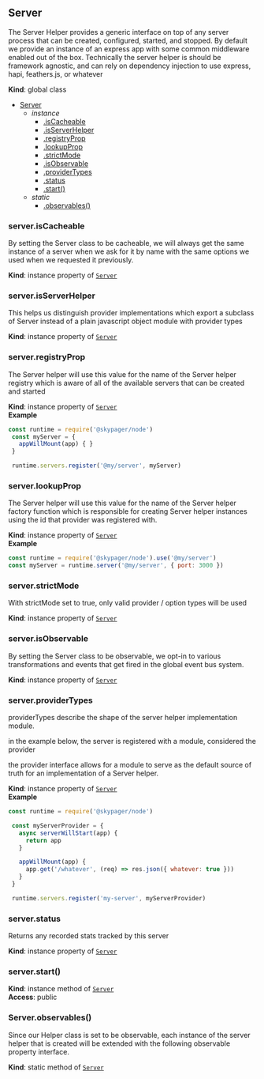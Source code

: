 <a name="Server"></a>

## Server
The Server Helper provides a generic interface on top of any server process that can be
created, configured, started, and stopped.  By default we provide an instance of an express app
with some common middleware enabled out of the box.  Technically the server helper is should be framework
agnostic, and can rely on dependency injection to use express, hapi, feathers.js, or whatever

**Kind**: global class  

* [Server](#Server)
    * _instance_
        * [.isCacheable](#Server+isCacheable)
        * [.isServerHelper](#Server+isServerHelper)
        * [.registryProp](#Server+registryProp)
        * [.lookupProp](#Server+lookupProp)
        * [.strictMode](#Server+strictMode)
        * [.isObservable](#Server+isObservable)
        * [.providerTypes](#Server+providerTypes)
        * [.status](#Server+status)
        * [.start()](#Server+start)
    * _static_
        * [.observables()](#Server.observables)

<a name="Server+isCacheable"></a>

### server.isCacheable
By setting the Server class to be cacheable, we will always get the same instance of a server
when we ask for it by name with the same options we used when we requested it previously.

**Kind**: instance property of [<code>Server</code>](#Server)  
<a name="Server+isServerHelper"></a>

### server.isServerHelper
This helps us distinguish provider implementations which export a subclass of Server
instead of a plain javascript object module with provider types

**Kind**: instance property of [<code>Server</code>](#Server)  
<a name="Server+registryProp"></a>

### server.registryProp
The Server helper will use this value for the name of the Server helper registry
which is aware of all of the available servers that can be created and started

**Kind**: instance property of [<code>Server</code>](#Server)  
**Example**  
```js
const runtime = require('@skypager/node')
 const myServer = {
   appWillMount(app) { }
 }

 runtime.servers.register('@my/server', myServer)
```
<a name="Server+lookupProp"></a>

### server.lookupProp
The Server helper will use this value for the name of the Server helper factory function
which is responsible for creating Server helper instances using the id that provider was registered with.

**Kind**: instance property of [<code>Server</code>](#Server)  
**Example**  
```js
const runtime = require('@skypager/node').use('@my/server')
const myServer = runtime.server('@my/server', { port: 3000 })
```
<a name="Server+strictMode"></a>

### server.strictMode
With strictMode set to true, only valid provider / option types will be used

**Kind**: instance property of [<code>Server</code>](#Server)  
<a name="Server+isObservable"></a>

### server.isObservable
By setting the Server class to be observable, we opt-in to various transformations and events that
get fired in the global event bus system.

**Kind**: instance property of [<code>Server</code>](#Server)  
<a name="Server+providerTypes"></a>

### server.providerTypes
providerTypes describe the shape of the server helper implementation module.

in the example below, the server is registered with a module, considered the provider

the provider interface allows for a module to serve as the default source of truth for an implementation
of a Server helper.

**Kind**: instance property of [<code>Server</code>](#Server)  
**Example**  
```js
const runtime = require('@skypager/node')

 const myServerProvider = {
   async serverWillStart(app) {
     return app
   }

   appWillMount(app) {
     app.get('/whatever', (req) => res.json({ whatever: true }))
   }
 }

 runtime.servers.register('my-server', myServerProvider)
```
<a name="Server+status"></a>

### server.status
Returns any recorded stats tracked by this server

**Kind**: instance property of [<code>Server</code>](#Server)  
<a name="Server+start"></a>

### server.start()
**Kind**: instance method of [<code>Server</code>](#Server)  
**Access**: public  
<a name="Server.observables"></a>

### Server.observables()
Since our Helper class is set to be observable, each instance of the server helper that is created will
be extended with the following observable property interface.

**Kind**: static method of [<code>Server</code>](#Server)
